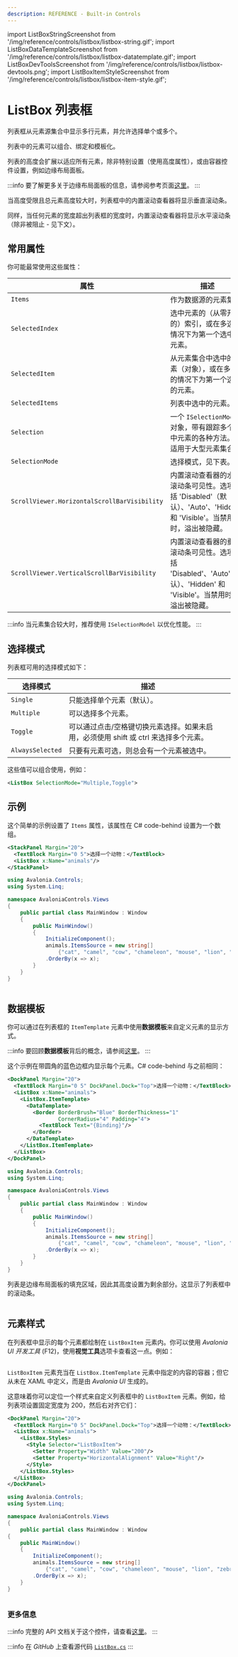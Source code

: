 ```yaml
---
description: REFERENCE - Built-in Controls
---
```


import ListBoxStringScreenshot from '/img/reference/controls/listbox/listbox-string.gif';
import ListBoxDataTemplateScreenshot from '/img/reference/controls/listbox/listbox-datatemplate.gif';
import ListBoxDevToolsScreenshot from '/img/reference/controls/listbox/listbox-devtools.png';
import ListBoxItemStyleScreenshot from '/img/reference/controls/listbox/listbox-item-style.gif';

# ListBox 列表框

列表框从元素源集合中显示多行元素，并允许选择单个或多个。

列表中的元素可以组合、绑定和模板化。

列表的高度会扩展以适应所有元素，除非特别设置（使用高度属性），或由容器控件设置，例如边缘布局面板。

:::info
要了解更多关于边缘布局面板的信息，请参阅参考页面[这里](dockpanel.md)。
:::

当高度受限且总元素高度较大时，列表框中的内置滚动查看器将显示垂直滚动条。

同样，当任何元素的宽度超出列表框的宽度时，内置滚动查看器将显示水平滚动条（除非被阻止 - 见下文）。

## 常用属性

你可能最常使用这些属性：

| 属性 | 描述 |
| --- | --- |
| `Items` | 作为数据源的元素集合 |
| `SelectedIndex` | 选中元素的（从零开始的）索引，或在多选的情况下为第一个选中的元素。 |
| `SelectedItem` | 从元素集合中选中的元素（对象），或在多选的情况下为第一个选中的元素。 |
| `SelectedItems` | 列表中选中的元素。 |
| `Selection` | 一个 `ISelectionModel` 对象，带有跟踪多个选中元素的各种方法。这适用于大型元素集合。 |
| `SelectionMode` | 选择模式，见下表。 |
| `ScrollViewer.HorizontalScrollBarVisibility` | 内置滚动查看器的水平滚动条可见性。选项包括 'Disabled'（默认）、'Auto'、'Hidden' 和 'Visible'。当禁用时，溢出被隐藏。 |
| `ScrollViewer.VerticalScrollBarVisibility` | 内置滚动查看器的垂直滚动条可见性。选项包括 'Disabled'、'Auto'（默认）、'Hidden' 和 'Visible'。当禁用时，溢出被隐藏。 |

:::info
当元素集合较大时，推荐使用 `ISelectionModel` 以优化性能。
:::

## 选择模式

列表框可用的选择模式如下：

| 选择模式 | 描述 |
| --- | --- |
| `Single` | 只能选择单个元素（默认）。 |
| `Multiple` | 可以选择多个元素。 |
| `Toggle` | 可以通过点击/空格键切换元素选择。如果未启用，必须使用 shift 或 ctrl 来选择多个元素。 |
| `AlwaysSelected` | 只要有元素可选，则总会有一个元素被选中。 |

这些值可以组合使用，例如：

```xml
<ListBox SelectionMode="Multiple,Toggle">
```

## 示例

这个简单的示例设置了 `Items` 属性，该属性在 C#  code-behind 设置为一个数组。

```xml
<StackPanel Margin="20">
  <TextBlock Margin="0 5">选择一个动物：</TextBlock>
  <ListBox x:Name="animals"/>
</StackPanel>
```

```csharp title='C#'
using Avalonia.Controls;
using System.Linq;

namespace AvaloniaControls.Views
{
    public partial class MainWindow : Window
    {
        public MainWindow()
        {
            InitializeComponent();
            animals.ItemsSource = new string[]
                {"cat", "camel", "cow", "chameleon", "mouse", "lion", "zebra" }
            .OrderBy(x => x);
        }
    }
}
```

<img src={ListBoxStringScreenshot} alt="" />

## 数据模板

你可以通过在列表框的 `ItemTemplate` 元素中使用**数据模板**来自定义元素的显示方式。

:::info
要回顾**数据模板**背后的概念，请参阅[这里](../../concepts/templates/)。
:::

这个示例在带圆角的蓝色边框内显示每个元素。C# code-behind 与之前相同：

```xml
<DockPanel Margin="20">
  <TextBlock Margin="0 5" DockPanel.Dock="Top">选择一个动物：</TextBlock>
  <ListBox x:Name="animals">
    <ListBox.ItemTemplate>
      <DataTemplate>
        <Border BorderBrush="Blue" BorderThickness="1" 
                CornerRadius="4" Padding="4">
          <TextBlock Text="{Binding}"/>
        </Border>
      </DataTemplate>
    </ListBox.ItemTemplate>
  </ListBox>
</DockPanel>
```

```csharp title='C#'
using Avalonia.Controls;
using System.Linq;

namespace AvaloniaControls.Views
{
    public partial class MainWindow : Window
    {
        public MainWindow()
        {
            InitializeComponent();
            animals.ItemsSource = new string[]
                {"cat", "camel", "cow", "chameleon", "mouse", "lion", "zebra" }
            .OrderBy(x => x);
        }
    }
}
```

列表是边缘布局面板的填充区域，因此其高度设置为剩余部分。这显示了列表框中的滚动条。

<img src={ListBoxDataTemplateScreenshot} alt="" />

## 元素样式

在列表框中显示的每个元素都绘制在 `ListBoxItem` 元素内。你可以使用 _Avalonia UI 开发工具_ (F12)，使用**视觉工具**选项卡查看这一点。例如：

<img src={ListBoxDevToolsScreenshot} alt="" />

`ListBoxItem` 元素充当在 `ListBox.ItemTemplate` 元素中指定的内容的容器；但它从未在 XAML 中定义，而是由 _Avalonia UI_ 生成的。

这意味着你可以定位一个样式来自定义列表框中的 `ListBoxItem` 元素。例如，给列表项设置固定宽度为 200，然后右对齐它们：

```xml
<DockPanel Margin="20">
  <TextBlock Margin="0 5" DockPanel.Dock="Top">选择一个动物：</TextBlock>
  <ListBox x:Name="animals">
    <ListBox.Styles>
      <Style Selector="ListBoxItem">
        <Setter Property="Width" Value="200"/>
        <Setter Property="HorizontalAlignment" Value="Right"/>
      </Style>
    </ListBox.Styles>
  </ListBox>
</DockPanel>
```

```csharp title='C#'
using Avalonia.Controls;
using System.Linq;

namespace AvaloniaControls.Views
{
    public partial class MainWindow : Window
{
    public MainWindow()
    {
        InitializeComponent();
        animals.ItemsSource = new string[]
            {"cat", "camel", "cow", "chameleon", "mouse", "lion", "zebra" }
        .OrderBy(x => x);
    }
}
```

<img src={ListBoxItemStyleScreenshot} alt="" />

### 更多信息

:::info
完整的 API 文档关于这个控件，请查看[这里](https://reference.avaloniaui.net/api/Avalonia.Controls/ListBox/)。
:::

:::info
在 _GitHub_ 上查看源代码 [`ListBox.cs`](https://github.com/AvaloniaUI/Avalonia/blob/master/src/Avalonia.Controls/ListBox.cs)
:::